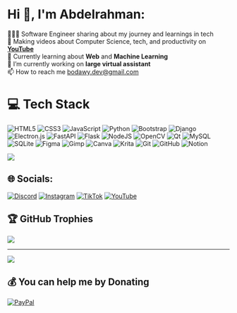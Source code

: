 # Hi 👋, I'm Abdelrahman:
👩🏻‍💻 Software Engineer sharing about my journey and learnings in tech<br>🎨 Making videos about Computer Science, tech, and productivity on **[YouTube](https://youtube.com/@bodawy_dev)**<br>💭 Currently learning about **Web** and **Machine Learning** <br>🔭 I’m currently working on **large virtual assistant**<br>📫 How to reach me bodawy.dev@gmail.com<br>


# 💻 Tech Stack
![HTML5](https://img.shields.io/badge/html5-%23E34F26.svg?style=for-the-badge&logo=html5&logoColor=white) 
![CSS3](https://img.shields.io/badge/css3-%231572B6.svg?style=for-the-badge&logo=css3&logoColor=white)
![JavaScript](https://img.shields.io/badge/javascript-%23323330.svg?style=for-the-badge&logo=javascript&logoColor=%23F7DF1E) 
![Python](https://img.shields.io/badge/python-3670A0?style=for-the-badge&logo=python&logoColor=ffdd54) 
![Bootstrap](https://img.shields.io/badge/bootstrap-%238511FA.svg?style=for-the-badge&logo=bootstrap&logoColor=white) 
![Django](https://img.shields.io/badge/django-%23092E20.svg?style=for-the-badge&logo=django&logoColor=white) 
![Electron.js](https://img.shields.io/badge/Electron-191970?style=for-the-badge&logo=Electron&logoColor=white) 
![FastAPI](https://img.shields.io/badge/FastAPI-005571?style=for-the-badge&logo=fastapi) 
![Flask](https://img.shields.io/badge/flask-%23000.svg?style=for-the-badge&logo=flask&logoColor=white) 
![NodeJS](https://img.shields.io/badge/node.js-6DA55F?style=for-the-badge&logo=node.js&logoColor=white) 
![OpenCV](https://img.shields.io/badge/opencv-%23white.svg?style=for-the-badge&logo=opencv&logoColor=white) 
![Qt](https://img.shields.io/badge/Qt-%23217346.svg?style=for-the-badge&logo=Qt&logoColor=white) 
![MySQL](https://img.shields.io/badge/mysql-4479A1.svg?style=for-the-badge&logo=mysql&logoColor=white) 
![SQLite](https://img.shields.io/badge/sqlite-%2307405e.svg?style=for-the-badge&logo=sqlite&logoColor=white) 
![Figma](https://img.shields.io/badge/figma-%23F24E1E.svg?style=for-the-badge&logo=figma&logoColor=white) 
![Gimp](https://img.shields.io/badge/Gimp-657D8B?style=for-the-badge&logo=gimp&logoColor=FFFFFF) 
![Canva](https://img.shields.io/badge/Canva-%2300C4CC.svg?style=for-the-badge&logo=Canva&logoColor=white) 
![Krita](https://img.shields.io/badge/Krita-203759?style=for-the-badge&logo=krita&logoColor=EEF37B) 
![Git](https://img.shields.io/badge/git-%23F05033.svg?style=for-the-badge&logo=git&logoColor=white) 
![GitHub](https://img.shields.io/badge/github-%23121011.svg?style=for-the-badge&logo=github&logoColor=white) 
![Notion](https://img.shields.io/badge/Notion-%23000000.svg?style=for-the-badge&logo=notion&logoColor=white)

<!--# 📊 GitHub Stats: -->
![](https://github-readme-stats.vercel.app/api?username=Bodawy&theme=dark&hide_border=false&include_all_commits=false&count_private=false)<br/>
## 🌐 Socials:
[![Discord](https://img.shields.io/badge/Join%20Us-Discord-blue?style=flat&logo=discord)](https://discord.gg/kt6SMs6qhZ) 
[![Instagram](https://img.shields.io/badge/Follow%20Me-Instagram-pink?style=flat&logo=instagram)](https://instagram.com/bodawy_dev) 
[![TikTok](https://img.shields.io/badge/Watch%20Me-TikTok-black?style=flat&logo=tiktok)](https://tiktok.com/@bodawy_dev) 
[![YouTube](https://img.shields.io/badge/Subscribe-YouTube-red?style=flat&logo=youtube)](https://youtube.com/@UCz1iKTK4KnSh6hxSL2hzImw)


## 🏆 GitHub Trophies
![](https://github-profile-trophy.vercel.app/?username=Bodawy&theme=radical&no-frame=false&no-bg=true&margin-w=4)

---
[![](https://visitcount.itsvg.in/api?id=Bodawy&icon=0&color=0)](https://visitcount.itsvg.in)

  ## 💰 You can help me by Donating
  [![PayPal](https://img.shields.io/badge/PayPal-00457C?style=for-the-badge&logo=paypal&logoColor=white)](https://paypal.me/paypal.me/BodawyHema) 

  
<!-- Proudly created with GPRM ( https://gprm.itsvg.in ) -->
